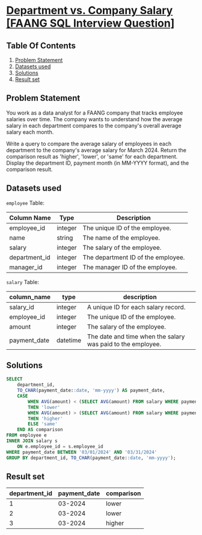 # [Department vs. Company Salary [FAANG SQL Interview Question]](https://datalemur.com/questions/sql-department-company-salary-comparison)

## Table Of Contents
1. [Problem Statement](#problem-statement)
2. [Datasets used](#datasets-used)
3. [Solutions](#solutions)
4. [Result set](#result-set)

## Problem Statement

You work as a data analyst for a FAANG company that tracks employee salaries over time. The company wants to understand how the average salary in each department compares to the company's overall average salary each month.

Write a query to compare the average salary of employees in each department to the company's average salary for March 2024. Return the comparison result as 'higher', 'lower', or 'same' for each department. Display the department ID, payment month (in MM-YYYY format), and the comparison result.

## Datasets used

```employee``` Table:

|  Column Name  | Type          | Description |
| ------------- | ------------- | ----------- |
| employee_id |	integer	| The unique ID of the employee. |
| name |	string |	The name of the employee. |
| salary |	integer |	The salary of the employee. |
| department_id |	integer |	The department ID of the employee. |
| manager_id |	integer |	The manager ID of the employee. |

```salary``` Table:

| column_name | type | description |
| ----------- | ---- | ----------- |
| salary_id |	integer |	A unique ID for each salary record. |
| employee_id |	integer |	The unique ID of the employee. |
| amount |	integer | The salary of the employee. |
| payment_date |	datetime |	The date and time when the salary was paid to the employee. |


## Solutions

```sql
SELECT
    department_id,
    TO_CHAR(payment_date::date, 'mm-yyyy') AS payment_date,
    CASE
        WHEN AVG(amount) < (SELECT AVG(amount) FROM salary WHERE payment_date BETWEEN '03/01/2024' AND '03/31/2024')
        THEN 'lower'
        WHEN AVG(amount) > (SELECT AVG(amount) FROM salary WHERE payment_date BETWEEN '03/01/2024' AND '03/31/2024')
        THEN 'higher'
        ELSE 'same'
    END AS comparison
FROM employee e
INNER JOIN salary s
    ON e.employee_id = s.employee_id
WHERE payment_date BETWEEN '03/01/2024' AND '03/31/2024'
GROUP BY department_id, TO_CHAR(payment_date::date, 'mm-yyyy');
```

## Result set

| department_id | payment_date | comparison |
| ------------- | ------------ | ---------- |
| 1 |	03-2024 |	lower |
| 2 |	03-2024 |	lower |
| 3 |	03-2024 |	higher |